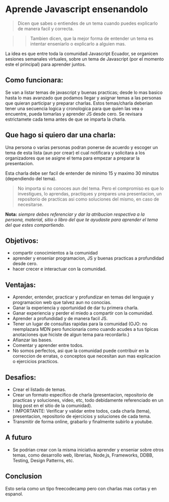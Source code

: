 # Aprende Javascript ensenandolo

> Dicen que sabes o entiendes de un tema cuando puedes explicarlo de manera facil y correcta.

>> Tambien dicen, que la mejor forma de entender un tema es intentar enseniarlo o explicarlo a alguien mas.

La idea es que entre toda la comunidad Javascript Ecuador, se organicen sesiones semanales virtuales, sobre un tema de Javascript (por el momento este el principal) para aprender juntos.

## Como funcionara:
Se van a listar temas de javascript y buenas practicas; desde lo mas basico hasta lo mas avanzado que podamos llegar y asignar temas a las personas que quieran participar y preparar charlas.
Estos temas/charla deberian tener una secuencia logica y cronologica para que quien las vea o encuentre, pueda tomarlas y aprender JS desde cero. 
Se revisara estrictamete cada tema antes de que se imparta la charla.

## Que hago si quiero dar una charla:
Una persona o varias personas podran ponerse de acuerdo y escoger un tema de esta lista (aun por crear) el cual notificara y solicitara a los organizadores que se asigne el tema para empezar a preparar la presentacion.

Esta charla debe ser facil de entender de minimo 15 y maximo 30 minutos (dependiendo del tema). 
> No importa si no conoces aun del tema.
> Pero el compromiso es que lo investigues, lo aprendas, practiques y prepares una presentacion, un repositorio de practicas asi como soluciones del mismo, en caso de necesitarse.

**Nota:** *siempre debes referenciar y dar la atribucion respectiva a la persona, material, sitio o libro del que te ayudaste para aprender el tema del que estes compartiendo.*

## Objetivos:
- compartir conocimientos a la comunidad
- aprender y enseniar programacion, JS y buenas practicas a profundidad desde cero.
- hacer crecer e interactuar con la comunidad.

## Ventajas:
- Aprender, entender, practicar y profundizar en temas del lenguaje y programacion web que talvez aun no conocias.
- Ganar la experiencia y oportunidad de dar tu primera charla.
- Ganar experiencia y perder el miedo a compartir con la comunidad. 
- Aprender a profundidad y de manera facil JS.
- Tener un lugar de consultas rapidas para la comunidad 
  (OJO: no reemplazara MDN pero funcionaria como cuando acudes a tus tipicas anotaciones que hiciste de algun tema para recordarlo.)
- Afianzar las bases.
- Comentar y aprender entre todos.
- No somos perfectos, asi que la comunidad puede contribuir en la correccion de erratas, o conceptos que necesitan aun mas explicacion o ejercicios practicos.
  
## Desafios:
- Crear el listado de temas.
- Crear un formato especifico de charla (presentacion, repositorio de practicas y soluciones, video, etc, todo debidamente referenciado en un blog post en el sitio de la comunidad).
- ! IMPORTANTE: Verificar y validar entre todos, cada charla (tema), presentacion, repositorio de ejercicios y soluciones de cada tema.
- Transmitir de forma online, grabarlo y finalmente subirlo a youtube.

## A futuro
- Se podrian crear con la misma iniciativa aprender y enseniar sobre otros temas, como desarrollo web, librerias, Node,js, Frameworks, DDBB, Testing, Design Patterns, etc.

## Conclusion
Esto seria como un tipo freecodecamp pero con charlas mas cortas y en espanol.